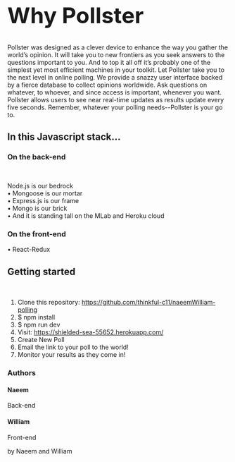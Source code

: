 <h1 style="font-size: 50px">Why Pollster</h1>



Pollster was designed as a clever device to enhance the way you gather the world’s opinion. It will take you to new frontiers as you seek answers to the questions important to you. And to top it all off it’s probably one of the simplest yet most efficient machines in your toolkit. Let Pollster take you to the next level in online polling. We provide a snazzy user interface backed by a fierce database to collect opinions worldwide. Ask questions on whatever, to whoever, and since access is important, whenever you want. Pollster allows users to see near real-time updates as results update every five seconds. Remember, whatever your polling needs--Pollster is your go to.

<h2>In this Javascript stack…</h2>

<h3>On the back-end</h3><br>

Node.js is our bedrock<br>
•	Mongoose is our mortar<br>
•	Express.js is our frame<br>
•	Mongo is our brick<br>
•	And it is standing tall on the MLab and Heroku cloud<br> 

<h3>On the front-end</h3>
•	React-Redux<br>

<h2>Getting started</h2><br>

1.	Clone this repository: https://github.com/thinkful-c11/naeemWilliam-polling<br>
2.	$ npm install<br>
3.	$ npm run dev<br>
4.	Visit: https://shielded-sea-55652.herokuapp.com/<br>
5.	Create New Poll<br>
6.	Email the link to your poll to the world!<br>
7.	Monitor your results as they come in!<br>




<h3>Authors</h3>
<h4>Naeem</h4><span>Back-end</span>
<h4>William</h4><span>Front-end</span>

by Naeem and William
